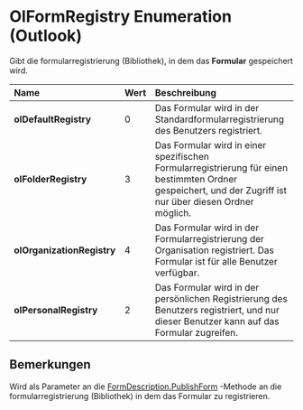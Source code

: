 
# OlFormRegistry Enumeration (Outlook)

Gibt die formularregistrierung (Bibliothek), in dem das  **Formular** gespeichert wird.



|**Name**|**Wert**|**Beschreibung**|
|:-----|:-----|:-----|
|**olDefaultRegistry**|0|Das Formular wird in der Standardformularregistrierung des Benutzers registriert.|
|**olFolderRegistry**|3|Das Formular wird in einer spezifischen Formularregistrierung für einen bestimmten Ordner gespeichert, und der Zugriff ist nur über diesen Ordner möglich.|
|**olOrganizationRegistry**|4|Das Formular wird in der Formularregistrierung der Organisation registriert. Das Formular ist für alle Benutzer verfügbar.|
|**olPersonalRegistry**|2|Das Formular wird in der persönlichen Registrierung des Benutzers registriert, und nur dieser Benutzer kann auf das Formular zugreifen.|

## Bemerkungen

Wird als Parameter an die [FormDescription.PublishForm](2040736a-4be0-90c4-0dfc-20c6ee4eb305.md) -Methode an die formularregistrierung (Bibliothek) in dem das Formular zu registrieren.

